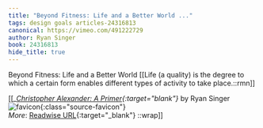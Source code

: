 ```yaml
---
title: "Beyond Fitness: Life and a Better World ..."
tags: design goals articles-24316813
canonical: https://vimeo.com/491222729
author: Ryan Singer
book: 24316813
hide_title: true
---
```


Beyond Fitness: Life and a Better World
[[Life (a quality) is the degree to which a certain form enables different types of activity to take place.::rmn]]


[[<cite>_[Christopher Alexander: A Primer](https://vimeo.com/491222729){:target="_blank"}_</cite> by Ryan Singer ![favicon](https://s2.googleusercontent.com/s2/favicons?domain=vimeo.com){:class="source-favicon"}<br>
_More_: [Readwise URL](https://readwise.io/open/475073924){:target="_blank"}
::wrap]]